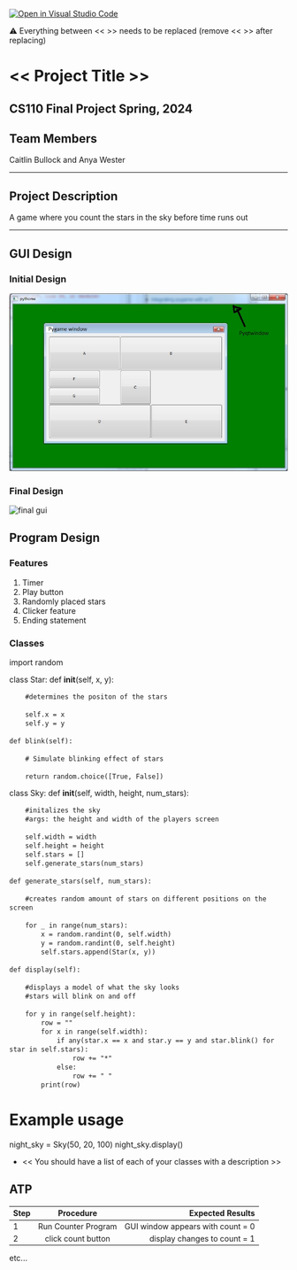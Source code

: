 [![Open in Visual Studio Code](https://classroom.github.com/assets/open-in-vscode-718a45dd9cf7e7f842a935f5ebbe5719a5e09af4491e668f4dbf3b35d5cca122.svg)](https://classroom.github.com/online_ide?assignment_repo_id=14588388&assignment_repo_type=AssignmentRepo)

:warning: Everything between << >> needs to be replaced (remove << >> after replacing)

# << Project Title >>
## CS110 Final Project Spring, 2024

## Team Members

Caitlin Bullock and Anya Wester

***

## Project Description

A game where you count the stars in the sky before time runs out 

***    

## GUI Design

### Initial Design

![initial gui](assets/gui.jpg)

### Final Design

![final gui](assets/finalgui.jpg)

## Program Design

### Features

1. Timer
2. Play button
3. Randomly placed stars 
4. Clicker feature
5. Ending statement

### Classes

import random

class Star:
    def __init__(self, x, y):

        #determines the positon of the stars 
        
        self.x = x
        self.y = y

    def blink(self):

        # Simulate blinking effect of stars

        return random.choice([True, False])

class Sky:
    def __init__(self, width, height, num_stars):

        #initalizes the sky
        #args: the height and width of the players screen 

        self.width = width
        self.height = height
        self.stars = []
        self.generate_stars(num_stars)

    def generate_stars(self, num_stars):

        #creates random amount of stars on different positions on the screen 
    
        for _ in range(num_stars):
            x = random.randint(0, self.width)
            y = random.randint(0, self.height)
            self.stars.append(Star(x, y))

    def display(self):

        #displays a model of what the sky looks 
        #stars will blink on and off 

        for y in range(self.height):
            row = ""
            for x in range(self.width):
                if any(star.x == x and star.y == y and star.blink() for star in self.stars):
                    row += "*"
                else:
                    row += " "
            print(row)

# Example usage
night_sky = Sky(50, 20, 100)
night_sky.display()


- << You should have a list of each of your classes with a description >>

## ATP

| Step                 |Procedure             |Expected Results                   |
|----------------------|:--------------------:|----------------------------------:|
|  1                   | Run Counter Program  |GUI window appears with count = 0  |
|  2                   | click count button   | display changes to count = 1      |
etc...
